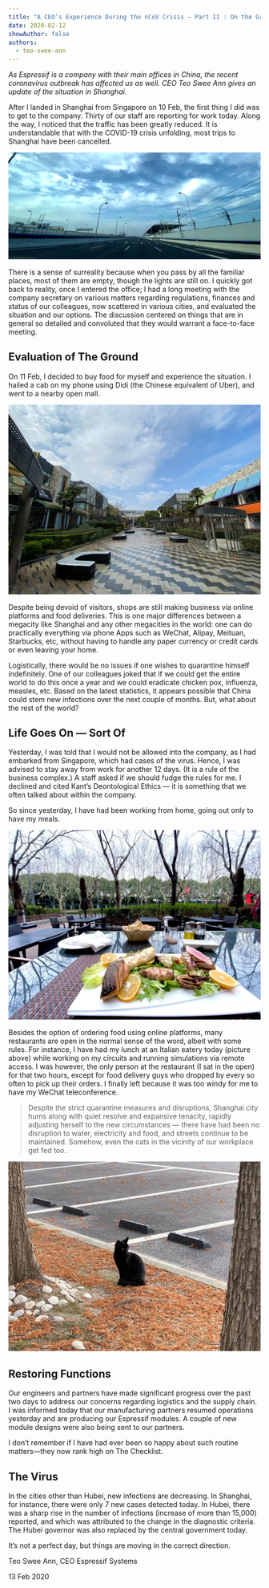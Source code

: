 ```yaml
---
title: "A CEO’s Experience During the nCoV Crisis — Part II : On the Ground"
date: 2020-02-12
showAuthor: false
authors: 
  - teo-swee-ann
---
```

*As Espressif is a company with their main offices in China, the recent coronavirus outbreak has affected us as well. CEO Teo Swee Ann gives an update of the situation in Shanghai.*

After I landed in Shanghai from Singapore on 10 Feb, the first thing I did was to get to the company. Thirty of our staff are reporting for work today. Along the way, I noticed that the traffic has been greatly reduced. It is understandable that with the COVID-19 crisis unfolding, most trips to Shanghai have been cancelled.

![](img/a-1.webp)

There is a sense of surreality because when you pass by all the familiar places, most of them are empty, though the lights are still on. I quickly got back to reality, once I entered the office; I had a long meeting with the company secretary on various matters regarding regulations, finances and status of our colleagues, now scattered in various cities, and evaluated the situation and our options. The discussion centered on things that are in general so detailed and convoluted that they would warrant a face-to-face meeting.

## Evaluation of The Ground

On 11 Feb, I decided to buy food for myself and experience the situation. I hailed a cab on my phone using Didi (the Chinese equivalent of Uber), and went to a nearby open mall.

![](img/a-2.webp)

Despite being devoid of visitors, shops are still making business via online platforms and food deliveries. This is one major differences between a megacity like Shanghai and any other megacities in the world: one can do practically everything via phone Apps such as WeChat, Alipay, Meituan, Starbucks, etc, without having to handle any paper currency or credit cards or even leaving your home.

Logistically, there would be no issues if one wishes to quarantine himself indefinitely. One of our colleagues joked that if we could get the entire world to do this once a year and we could eradicate chicken pox, influenza, measles, etc. Based on the latest statistics, it appears possible that China could stem new infections over the next couple of months. But, what about the rest of the world?

## Life Goes On — Sort Of

Yesterday, I was told that I would not be allowed into the company, as I had embarked from Singapore, which had cases of the virus. Hence, I was advised to stay away from work for another 12 days. (It is a rule of the business complex.) A staff asked if we should fudge the rules for me. I declined and cited Kant’s Deontological Ethics — it is something that we often talked about within the company.

So since yesterday, I have had been working from home, going out only to have my meals.

![](img/a-3.webp)

Besides the option of ordering food using online platforms, many restaurants are open in the normal sense of the word, albeit with some rules. For instance, I have had my lunch at an Italian eatery today (picture above) while working on my circuits and running simulations via remote access. I was however, the only person at the restaurant (I sat in the open) for that two hours, except for food delivery guys who dropped by every so often to pick up their orders. I finally left because it was too windy for me to have my WeChat teleconference.

> Despite the strict quarantine measures and disruptions, Shanghai city hums along with quiet resolve and expansive tenacity, rapidly adjusting herself to the new circumstances — there have had been no disruption to water, electricity and food, and streets continue to be maintained. Somehow, even the cats in the vicinity of our workplace get fed too.

![](img/a-4.webp)

## Restoring Functions

Our engineers and partners have made significant progress over the past two days to address our concerns regarding logistics and the supply chain. I was informed today that our manufacturing partners resumed operations yesterday and are producing our Espressif modules. A couple of new module designs were also being sent to our partners.

I don’t remember if I have had ever been so happy about such routine matters—they now rank high on The Checklist.

## The Virus

In the cities other than Hubei, new infections are decreasing. In Shanghai, for instance, there were only 7 new cases detected today. In Hubei, there was a sharp rise in the number of infections (increase of more than 15,000) reported, and which was attributed to the change in the diagnostic criteria. The Hubei governor was also replaced by the central government today.

It’s not a perfect day, but things are moving in the correct direction.

Teo Swee Ann, CEO Espressif Systems

13 Feb 2020
